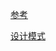 [参考](https://github.com/neoremind/coddding.git)

[设计模式](https://github.com/code4craft/hello-design-pattern.git)